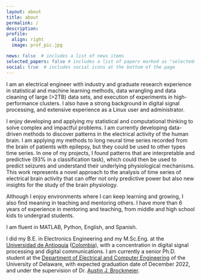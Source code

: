 ```yaml
---
layout: about
title: about
permalink: /
description: 
profile:
  align: right
  image: prof_pic.jpg

news: false  # includes a list of news items
selected_papers: false # includes a list of papers marked as "selected={true}"
social: true  # includes social icons at the bottom of the page
---
```


I am an electrical engineer with industry and graduate research experience in statistical and machine learning methods, data wrangling and data cleaning of large (>2TB) data sets, and execution of experiments in high-performance clusters. I also have a strong background in digital signal processing,  and extensive experience as a Linux user and administrator.

I enjoy developing and applying my statistical and computational thinking to solve complex and impactful problems. I am currently developing data-driven methods to discover patterns in the electrical activity of the human brain. I am applying my methods to long neural time series recorded from the brain of patients with epilepsy, but they could be used to other types time series. In one of my projects, I found patterns that are interpretable and predictive (93% in a classification task), which could then be used to predict seizures and understand their underlying physiological mechanisms. This work represents a novel approach to the analysis of time series of electrical brain activity that can offer not only predictive power but also new insights for the study of the brain physiology.

Although I enjoy environments where I can keep learning and growing, I also find meaning in teaching and mentoring others. I have more than 6 years of experience in mentoring and teaching, from middle and high school kids to undergrad students.

I am fluent in MATLAB, Python, English, and Spanish.

I did my B.E. in Electronics Engineering and my M.Sc.Eng. at the [Universidad de
Antioquia][UDEA] ([Colombia][COL]), with a concentration in digital signal
processing and digital communications. I am currently a senior Ph.D. student at
the [Department of Electrical and Computer Engineering][ECE] of the University
of Delaware, with expected graduation date of December 2022, and under the supervision of Dr. [Austin J.  Brockmeier][AJB].

[ECE]:http://www.ece.udel.edu/
[AJB]: https://www.eecis.udel.edu/~ajbrock/
[UDEA]: http://udea.edu.co/
[COL]: https://www.cnn.com/2015/12/15/americas/colombia-not-columbia/index.html
